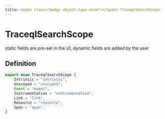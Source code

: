 ```yaml
---
title: <span class="badge object-type-enum"></span> TraceqlSearchScope
---
```

# <span class="badge object-type-enum"></span> TraceqlSearchScope

static fields are pre-set in the UI, dynamic fields are added by the user

## Definition

```typescript
export enum TraceqlSearchScope {
	Intrinsic = "intrinsic",
	Unscoped = "unscoped",
	Event = "event",
	Instrumentation = "instrumentation",
	Link = "link",
	Resource = "resource",
	Span = "span",
}

```
